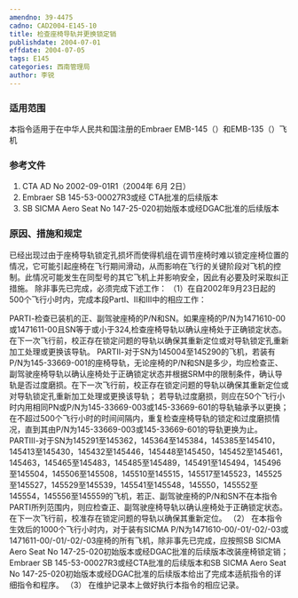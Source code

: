 ```yaml
---
amendno: 39-4475
cadno: CAD2004-E145-10
title: 检查座椅导轨并更换锁定销
publishdate: 2004-07-01
effdate: 2004-07-05
tags: E145
categories: 西南管理局
author: 李锐
---
```


### 适用范围 
本指令适用于在中华人民共和国注册的Embraer EMB-145（）和EMB-135（）飞机

### 参考文件
1. CTA AD No 2002-09-01R1（2004年 6月 2日） 
2. Embraer SB 145-53-00027R3或经 CTA批准的后续版本 
3. SB SICMA Aero Seat No 147-25-020初始版本或经DGAC批准的后续版本


### 原因、措施和规定 
已经出现过由于座椅导轨锁定孔损坏而使得机组在调节座椅时难以锁定座椅位置的情况，它可能引起座椅在飞行期间滑动，从而影响在飞行的关键阶段对飞机的控制。此情况可能发生在同型号的其它飞机上并影响安全，因此有必要及时采取纠正措施。 
除非事先已完成，必须完成下述工作： 
（1）在自2002年9月23日起的500个飞行小时内，完成本段PartⅠ、Ⅱ和Ⅲ中的相应工作： 
  
PARTⅠ-检查已装机的正、副驾驶座椅的P/N和SN。如果座椅的P/N为1471610-00或1471611-00且SN等于或小于324,检查座椅导轨以确认座椅处于正确锁定状态。在下一次飞行前，校正存在锁定问题的导轨以确保其重新定位或对导轨锁定孔重新加工处理或更换该导轨。 
PARTⅡ-对于SN为145004至145290的飞机，若装有P/N为145-33669-001的座椅导轨，无论座椅的P/N和SN是多少，均应检查正、副驾驶座椅导轨以确认座椅处于正确锁定状态并根据SRM中的限制条件，确认导轨是否过度磨损。在下一次飞行前，校正存在锁定问题的导轨以确保其重新定位或对导轨锁定孔重新加工处理或更换该导轨； 
若导轨过度磨损，则应在50个飞行小时内用相同PN或P/N为145-33669-003或145-33669-601的导轨轴承予以更换； 
在不超过500个飞行小时的时间间隔内，重复检查座椅导轨的锁定和过度磨损情况，直到其由P/N为145-33669-003或145-33669-601的导轨更换为止。 
PARTⅢ-对于SN为145291至145362，145364至145384，145385至145410，145413至145430，145432至145446，145448至145450，145452至145461，145463，145465至145483，145485至145489，145491至145494，145496至145504，145506至145508，145510至145515，145517至145523，145525至145527，145529至145539，145541至145548，145550，145552至145554，145556至145559的飞机，若正、副驾驶座椅的P/N和SN不在本指令PARTⅠ所列范围内，则应检查正、副驾驶座椅导轨以确认座椅处于正确锁定状态。在下一次飞行前，校准存在锁定问题的导轨以确保其重新定位。 
（2）
在本指令生效后的1000个飞行小时内，对于装有SICMA P/N为1471610-00/-01/-02/-03或1471611-00/-01/-02/-03座椅的所有飞机，除非事先已完成，应按照SB SICMA Aero Seat No 147-25-020初始版本或经DGAC批准的后续版本改装座椅锁定销； 
Embraer SB 145-53-00027R3或经CTA批准的后续版本和SB SICMA Aero Seat No 147-25-020初始版本或经DGAC批准的后续版本给出了完成本适航指令的详细指令和程序。 
（3）
在维护记录本上做好执行本指令的相应记录。 

 
  
